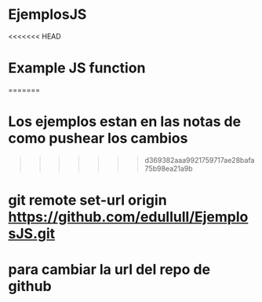 # EjemplosJS
<<<<<<< HEAD
# Example JS function
=======
# Los ejemplos estan en las notas de como pushear los cambios
>>>>>>> d369382aaa9921759717ae28bafa75b98ea21a9b

# git remote set-url origin https://github.com/edullull/EjemplosJS.git
# para cambiar la url del repo de github
